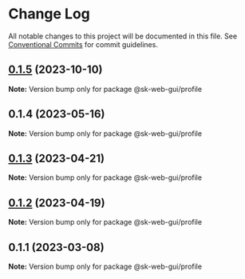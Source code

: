 # Change Log

All notable changes to this project will be documented in this file.
See [Conventional Commits](https://conventionalcommits.org) for commit guidelines.

## [0.1.5](https://github.com/Sundsvallskommun/web-shared-components/compare/@sk-web-gui/profile@0.1.4...@sk-web-gui/profile@0.1.5) (2023-10-10)

**Note:** Version bump only for package @sk-web-gui/profile

## 0.1.4 (2023-05-16)

**Note:** Version bump only for package @sk-web-gui/profile

## [0.1.3](https://github.com/Sundsvallskommun/web-shared-components/compare/@sk-web-gui/profile@0.1.2...@sk-web-gui/profile@0.1.3) (2023-04-21)

**Note:** Version bump only for package @sk-web-gui/profile

## [0.1.2](https://github.com/Sundsvallskommun/web-shared-components/compare/@sk-web-gui/profile@0.1.1...@sk-web-gui/profile@0.1.2) (2023-04-19)

**Note:** Version bump only for package @sk-web-gui/profile

## 0.1.1 (2023-03-08)

**Note:** Version bump only for package @sk-web-gui/profile
